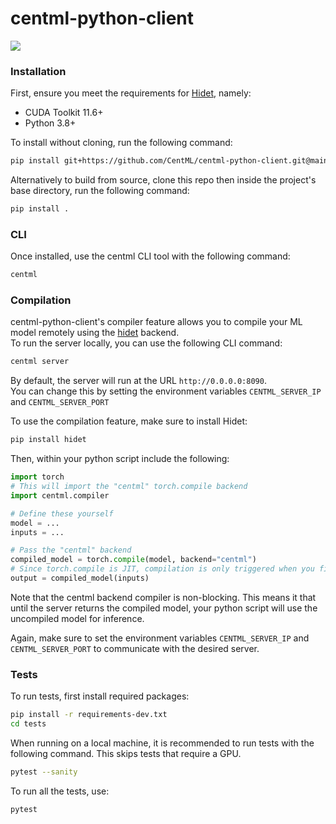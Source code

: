 # centml-python-client
![](https://github.com/CentML/centml-python-client/actions/workflows/unit_tests.yml/badge.svg)

### Installation
First, ensure you meet the requirements for  [Hidet](https://github.com/hidet-org/hidet), namely:
- CUDA Toolkit 11.6+
- Python 3.8+

To install without cloning, run the following command:
```bash
pip install git+https://github.com/CentML/centml-python-client.git@main
```

Alternatively to build from source, clone this repo then inside the project's base directory, run the following command:
```bash
pip install . 
```

### CLI
Once installed, use the centml CLI tool with the following command:
```bash
centml 
```

### Compilation

centml-python-client's compiler feature allows you to compile your ML model remotely using the [hidet](https://hidet.org/docs/stable/index.html) backend. \
To run the server locally, you can use the following CLI command:
```bash
centml server
```
By default, the server will run at the URL `http://0.0.0.0:8090`. \
You can change this by setting the environment variables `CENTML_SERVER_IP` and `CENTML_SERVER_PORT`


To use the compilation feature, make sure to install Hidet:
```bash
pip install hidet
```

Then, within your python script include the following:
```python
import torch
# This will import the "centml" torch.compile backend
import centml.compiler  

# Define these yourself
model = ...
inputs = ...

# Pass the "centml" backend
compiled_model = torch.compile(model, backend="centml")
# Since torch.compile is JIT, compilation is only triggered when you first call the model
output = compiled_model(inputs)
```
Note that the centml backend compiler is non-blocking. This means it that until the server returns the compiled model, your python script will use the uncompiled model for inference.

Again, make sure to set the environment variables `CENTML_SERVER_IP` and `CENTML_SERVER_PORT` to communicate with the desired server.


### Tests
To run tests, first install required packages:
```bash
pip install -r requirements-dev.txt
cd tests
```

When running on a local machine, it is recommended to run tests with the following command. This skips tests that require a GPU.
```bash
pytest --sanity
```

To run all the tests, use:
```bash
pytest
```
